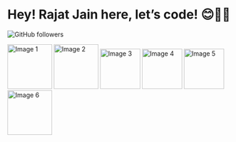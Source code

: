 # Hey! Rajat Jain here, let’s code! 😊🧑‍💻

![GitHub followers](https://img.shields.io/github/followers/Rajat-XR?style=social)

<img src="https://github.com/user-attachments/assets/21873c7e-0f1e-4b69-aab9-fea58d0eed2f" alt="Image 1" width="100" />
<img src="https://github.com/user-attachments/assets/9d08cf4d-97c0-4720-ab0e-31d3b046b3c1" alt="Image 2" width="100" />
<img src="https://github.com/user-attachments/assets/f5929e09-00b7-46c3-b0b2-ded4a9464956" alt="Image 3" width="90" />
<img src="https://github.com/user-attachments/assets/061fc3b7-94aa-4375-8660-852149fa5409" alt="Image 4" width="90" />
<img src="https://github.com/user-attachments/assets/c113031c-7f03-4c22-b167-6992bdfc01fb" alt="Image 5" width="90" />
<img src="https://github.com/user-attachments/assets/a2cb6f80-aa79-40e0-a042-be91b33c7634" alt="Image 6" width="100" />

